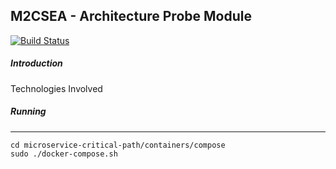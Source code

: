 M2CSEA - Architecture Probe Module
--------------
[![Build Status](https://travis-ci.org/eduardomioto/mc2pd-architecture-probe.svg?branch=master)](https://travis-ci.org/eduardomioto/mc2pd-architecture-probe)

##### Introduction
Technologies Involved 

##### Running
------------
```
cd microservice-critical-path/containers/compose
sudo ./docker-compose.sh
```

